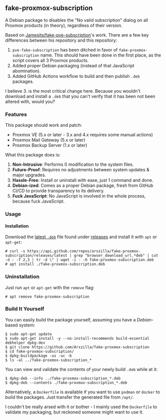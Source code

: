 ## fake-proxmox-subscription
A Debian package to disables the "No valid subscription" dialog on all Proxmox
products (in theory), regardless of their version.

Based on [Jamesits/fake-pve-subscription][1]'s work. There are a few key
differences between his repository and this repository:

1. `pve-fake-subscription` has been ditched in favor of
`fake-proxmox-subscription` name. This should have been done in the first
place, as the script covers all 3 Proxmox products.
2. Added proper Debian packaging (instead of that JavaScript abomination).
3. Added GitHub Actions workflow to build and then publish `.deb` packages.

I believe 3. is the most critical change here. Because you wouldn't download
and install a `.deb` that you can't verify that it has been not been altered
with, would you?

### Features
This package should work and patch:
- Proxmox VE (5.x or later - 3.x and 4.x requires some manual actions)
- Proxmox Mail Gateway (5.x or later)
- Proxmox Backup Server (1.x or later)

What this package does is:
1. **Non-Intrusive**: Performs 0 modification to the system files.
2. **Future-Proof**: Requires no adjustments between system updates & major
upgrades.
3. **Hassle-Free**: Install or uninstall with ease, just 1 command and done.
4. **Debian-ized**: Comes as a proper Debian package, fresh from GitHub CI/CD
to provide transparency to its delivery.
5. **Fuck JavaScript**: No JavaScript is involved in the whole process, because
fuck JavaScript.

### Usage
#### Installation
Download the [latest `.deb`][2] file found under [releases][2] and install it
with `apt` or `apt-get`:

```
# curl -s https://api.github.com/repos/arszilla/fake-proxmox-subscription/releases/latest | grep "browser_download_url.*deb" | cut -d : -f 2,3 | tr -d \" | wget -i - -O fake-proxmox-subscription.deb
# apt install ./fake-proxmox-subscription.deb
```

### Uninstallation
Just run `apt` or `apt-get` with the `remove` flag:

```
# apt remove fake-proxmox-subscription
```

### Build It Yourself
You can easily build the package yourself, assuming you have a *Debian*-based
system:

```
$ sudo apt-get update
$ sudo apt-get install -y --no-install-recommends build-essential debhelper dpkg-dev
$ git clone https://github.com/Arszilla/fake-proxmox-subscription
$ cd fake-proxmox-subscription/
$ dpkg-buildpackage -us -uc -b
$ ls -al ../fake-proxmox-subscription_*
```

You can view and validate the contents of your newly build `.deb` while at it:

```
$ dpkg-deb --info ../fake-proxmox-subscription_*.deb
$ dpkg-deb --contents ./fake-proxmox-subscription_*.deb
```

Alternatively, a `Dockerfile` is available if you want to use `podman` or
`docker` to build the packages. Just transfer the generated file from `/opt/`.

I couldn't be really arsed with it or bother - I mainly used the `Dockerfile`
to validate my packaging, but reckoned someone might want to use it.

[1]: https://github.com/Jamesits/pve-fake-subscription
[2]: https://github.com/Arszilla/fake-proxmox-subscription/releases/latest
[3]: https://github.com/Arszilla/fake-proxmox-subscription/releases
[4]: https://github.com/Jamesits
